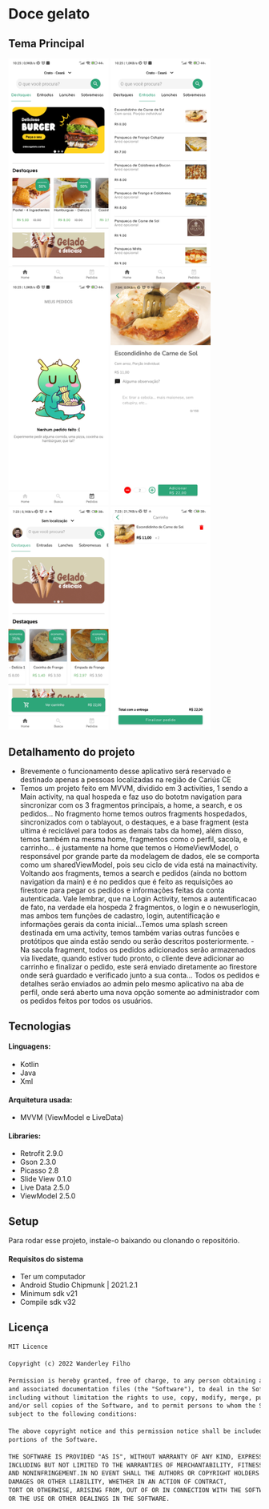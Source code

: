 ﻿# Doce gelato

## Tema Principal

<p float="left">
  <img src="images/destaques.jpg" width="200" />
  <img src="images/entradas.jpg" width="200" />
   <img src="images/pedidos.jpg" width="200" />
<img src="images/sacola.jpg" width="200" />
<img src="images/carrinho_flutuante.jpg" width="200" />
<img src="images/carrinho.jpg" width="200" />
</p>

## Detalhamento do projeto
- Brevemente o funcionamento desse aplicativo será reservado e destinado apenas a pessoas localizadas na região de Cariús CE
- Temos um projeto feito em MVVM, dividido em 3 activities, 1 sendo a Main activity, na qual hospeda e faz uso do bototm navigation para sincronizar com os 3 fragmentos principais, a home, a search, e os pedidos... No fragmento home temos outros fragments hospedados, sincronizados com o tablayout, o destaques, e a base fragment (esta ultima é reciclável para todos as demais tabs da home), além disso, temos também na mesma home, fragmentos como o perfil, sacola, e carrinho... é justamente na home que temos o HomeViewModel, o responsável por grande parte da modelagem de dados, ele se comporta como um sharedViewModel, pois seu ciclo de vida está na mainactivity. Voltando aos fragments, temos a search e pedidos (ainda no bottom navigation da main)  e é no pedidos que é feito as requisições ao firestore para pegar os pedidos e informações feitas da conta autenticada. Vale lembrar, que na Login Activity, temos a autentificacao de fato, na verdade ela hospeda 2 fragmentos, o login e o newuserlogin, mas ambos tem funções de cadastro, login, autentificação e informações gerais da conta inicial...Temos uma splash screen destinada em uma activity, temos também varias outras funcões e protótipos que ainda estão sendo ou serão descritos posteriormente.
-Na sacola fragment, todos os pedidos adicionados serão armazenados via livedate, quando estiver tudo pronto, o cliente deve adicionar ao carrinho e finalizar o pedido, este será enviado diretamente ao firestore onde será guardado e verificado junto a sua conta... Todos os pedidos e detalhes serão enviados ao admin pelo mesmo aplicativo na aba de perfil, onde será aberto uma nova opção somente ao administrador com os pedidos feitos por todos os usuários.

## Tecnologias

#### Linguagens:

- Kotlin 
- Java
- Xml

#### Arquitetura usada:
- MVVM (ViewModel e LiveData)

#### Libraries:
- Retrofit 2.9.0
- Gson 2.3.0
- Picasso 2.8
- Slide View 0.1.0 
- Live Data 2.5.0
- ViewModel 2.5.0

## Setup

Para rodar esse projeto, instale-o baixando ou clonando o repositório.

#### Requisitos do sistema 

- Ter um computador
- Android Studio Chipmunk | 2021.2.1
- Minimum sdk v21
- Compile sdk v32

## Licença

```html
MIT Licence 

Copyright (c) 2022 Wanderley Filho

Permission is hereby granted, free of charge, to any person obtaining a copy of this software
and associated documentation files (the "Software"), to deal in the Software without restriction,
including without limitation the rights to use, copy, modify, merge, publish, distribute, sublicense,
and/or sell copies of the Software, and to permit persons to whom the Software is furnished to do so, 
subject to the following conditions:

The above copyright notice and this permission notice shall be included in all copies or substantial 
portions of the Software.

THE SOFTWARE IS PROVIDED "AS IS", WITHOUT WARRANTY OF ANY KIND, EXPRESS OR IMPLIED, 
INCLUDING BUT NOT LIMITED TO THE WARRANTIES OF MERCHANTABILITY, FITNESS FOR A PARTICULAR PURPOSE
AND NONINFRINGEMENT.IN NO EVENT SHALL THE AUTHORS OR COPYRIGHT HOLDERS BE LIABLE FOR ANY CLAIM,
DAMAGES OR OTHER LIABILITY, WHETHER IN AN ACTION OF CONTRACT,
TORT OR OTHERWISE, ARISING FROM, OUT OF OR IN CONNECTION WITH THE SOFTWARE
OR THE USE OR OTHER DEALINGS IN THE SOFTWARE.
```
